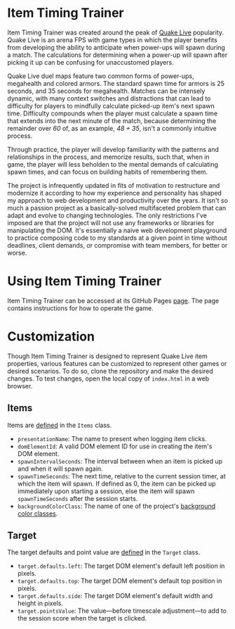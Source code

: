 # Item Timing Trainer

Item Timing Trainer was created around the peak of [Quake Live](https://store.steampowered.com/app/282440/Quake_Live/)
popularity. Quake Live is an arena FPS with game types in which the player benefits from developing the ability to
anticipate when power-ups will spawn during a match. The calculations for determining when a power-up will spawn after
picking it up can be confusing for unaccustomed players.

Quake Live duel maps feature two common forms of power-ups, megahealth and colored armors. The standard spawn time for
armors is 25 seconds, and 35 seconds for megahealth. Matches can be intensely dynamic, with many context switches and
distractions that can lead to difficulty for players to mindfully calculate picked-up item's next spawn time. Difficulty
compounds when the player must calculate a spawn time that extends into the next minute of the match, because
determining the remainder over _60_ of, as an example, _48 + 35_, isn't a commonly intuitive process.

Through practice, the player will develop familiarity with the patterns and relationships in the process, and memorize
results, such that, when in game, the player will less beholden to the mental demands of calculating spawn times, and
can focus on building habits of remembering them.

The project is infrequently updated in fits of motivation to restructure and modernize it according to how my experience
and personality has shaped my approach to web development and productivity over the years. It isn't so much a passion
project as a basically-solved multifaceted problem that can adapt and evolve to changing technologies. The only
restrictions I've imposed are that the project will not use any frameworks or libraries for manipulating the DOM. It's
essentially a naive web development playground to practice composing code to my standards at a given point in time
without deadlines, client demands, or compromise with team members, for better or worse.

# Using Item Timing Trainer

Item Timing Trainer can be accessed at its GitHub Pages [page](https://bglendenning.github.io/itemtimingtrainer/). The
page contains instructions for how to operate the game.

# Customization

Though Item Timing Trainer is designed to represent Quake Live item properties, various features can be customized to
represent other games or desired scenarios. To do so, clone the repository and make the desired changes. To test
changes, open the local copy of `index.html` in a web browser. 

## Items

Items are [defined](scripts/main.js#L563-L588) in the `Items` class.

* `presentationName`: The name to present when logging item clicks.
* `domElementId`: A valid DOM element ID for use in creating the item's DOM element.
* `spawnIntervalSeconds`: The interval between when an item is picked up and when it will spawn again.
* `spawnTimeSeconds`: The next time, relative to the current session timer, at which the item will spawn. If defined as
  0, the item can be picked up immediately upon starting a session, else the item will spawn `spawnTimeSeconds` after
  the session starts.
* `backgroundColorClass`: The name of one of the project's [background color classes](index.html#L182-L204).

## Target

The target defaults and point value are [defined](scripts/main.js#L289-L294) in the `Target` class.

* `target.defaults.left`: The target DOM element's default left position in pixels.
* `target.defaults.top`: The target DOM element's default top position in pixels.
* `target.defaults.side`: The target DOM element's default width and height in pixels.
* `target.pointsValue`: The value&mdash;before timescale adjustment&mdash;to add to the session score when the target is 
  clicked.
